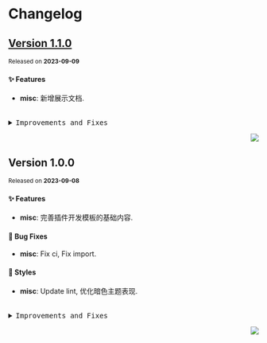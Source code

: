 <a name="readme-top"></a>

# Changelog

## [Version 1.1.0](https://github.com/lobehub/chat-plugin-template/compare/v1.0.0...v1.1.0)

<sup>Released on **2023-09-09**</sup>

#### ✨ Features

- **misc**: 新增展示文档.

<br/>

<details>
<summary><kbd>Improvements and Fixes</kbd></summary>

#### What's improved

- **misc**: 新增展示文档 ([fdff07f](https://github.com/lobehub/chat-plugin-template/commit/fdff07f))

</details>

<div align="right">

[![](https://img.shields.io/badge/-BACK_TO_TOP-151515?style=flat-square)](#readme-top)

</div>

## Version 1.0.0

<sup>Released on **2023-09-08**</sup>

#### ✨ Features

- **misc**: 完善插件开发模板的基础内容.

#### 🐛 Bug Fixes

- **misc**: Fix ci, Fix import.

#### 💄 Styles

- **misc**: Update lint, 优化暗色主题表现.

<br/>

<details>
<summary><kbd>Improvements and Fixes</kbd></summary>

#### What's improved

- **misc**: 完善插件开发模板的基础内容 ([8d354b4](https://github.com/lobehub/chat-plugin-template/commit/8d354b4))

#### What's fixed

- **misc**: Fix ci ([34fe03a](https://github.com/lobehub/chat-plugin-template/commit/34fe03a))
- **misc**: Fix import ([d8473af](https://github.com/lobehub/chat-plugin-template/commit/d8473af))

#### Styles

- **misc**: Update lint ([d48fb19](https://github.com/lobehub/chat-plugin-template/commit/d48fb19))
- **misc**: 优化暗色主题表现 ([47004c5](https://github.com/lobehub/chat-plugin-template/commit/47004c5))

</details>

<div align="right">

[![](https://img.shields.io/badge/-BACK_TO_TOP-151515?style=flat-square)](#readme-top)

</div>
